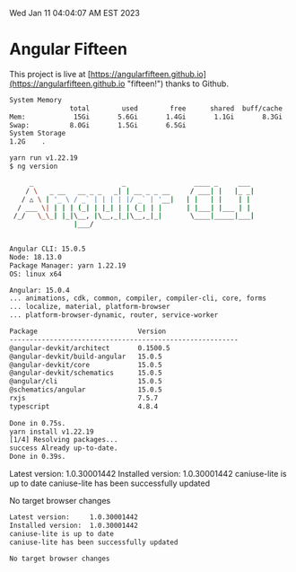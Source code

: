 Wed Jan 11 04:04:07 AM EST 2023

# Angular Fifteen


This project is live at [https://angularfifteen.github.io](https://angularfifteen.github.io "fifteen!") thanks to Github.

```bash
System Memory
               total        used        free      shared  buff/cache   available
Mem:            15Gi       5.6Gi       1.4Gi       1.1Gi       8.3Gi       8.3Gi
Swap:          8.0Gi       1.5Gi       6.5Gi
System Storage
1.2G	.
```
```bash
yarn run v1.22.19
$ ng version

     _                      _                 ____ _     ___
    / \   _ __   __ _ _   _| | __ _ _ __     / ___| |   |_ _|
   / △ \ | '_ \ / _` | | | | |/ _` | '__|   | |   | |    | |
  / ___ \| | | | (_| | |_| | | (_| | |      | |___| |___ | |
 /_/   \_\_| |_|\__, |\__,_|_|\__,_|_|       \____|_____|___|
                |___/
    

Angular CLI: 15.0.5
Node: 18.13.0
Package Manager: yarn 1.22.19
OS: linux x64

Angular: 15.0.4
... animations, cdk, common, compiler, compiler-cli, core, forms
... localize, material, platform-browser
... platform-browser-dynamic, router, service-worker

Package                         Version
---------------------------------------------------------
@angular-devkit/architect       0.1500.5
@angular-devkit/build-angular   15.0.5
@angular-devkit/core            15.0.5
@angular-devkit/schematics      15.0.5
@angular/cli                    15.0.5
@schematics/angular             15.0.5
rxjs                            7.5.7
typescript                      4.8.4
    
Done in 0.75s.
yarn install v1.22.19
[1/4] Resolving packages...
success Already up-to-date.
Done in 0.39s.
```
Latest version:     1.0.30001442
Installed version:  1.0.30001442
caniuse-lite is up to date
caniuse-lite has been successfully updated

No target browser changes
```bash
Latest version:     1.0.30001442
Installed version:  1.0.30001442
caniuse-lite is up to date
caniuse-lite has been successfully updated

No target browser changes
```
```bash

